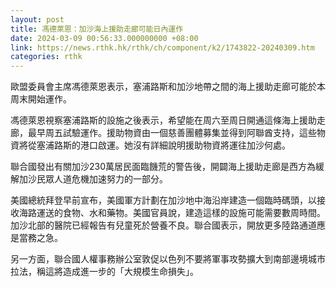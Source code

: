 ```yaml
---
layout: post
title: 馮德萊恩：加沙海上援助走廊可能日內運作
date: 2024-03-09 00:56:33.000000000 +08:00
link: https://news.rthk.hk/rthk/ch/component/k2/1743822-20240309.htm
categories: rthk
---
```


歐盟委員會主席馮德萊恩表示，塞浦路斯和加沙地帶之間的海上援助走廊可能於本周末開始運作。

馮德萊恩視察塞浦路斯的設施之後表示，希望能在周六至周日開通這條海上援助走廊，最早周五試驗運作。援助物資由一個慈善團體募集並得到阿聯酋支持，這些物資將從塞浦路斯的港口啟運。她沒有詳細說明援助物資將運往加沙何處。

聯合國發出有關加沙230萬居民面臨饑荒的警告後，開闢海上援助走廊是西方為緩解加沙民眾人道危機加速努力的一部分。

美國總統拜登早前宣布，美國軍方計劃在加沙地中海沿岸建造一個臨時碼頭，以接收海路運送的食物、水和藥物。美國官員說，建造這樣的設施可能需要數周時間。加沙北部的醫院已經報告有兒童死於營養不良。聯合國表示，開放更多陸路通道應是當務之急。

另一方面，聯合國人權事務辦公室敦促以色列不要將軍事攻勢擴大到南部邊境城市拉法，稱這將造成進一步的「大規模生命損失」。
